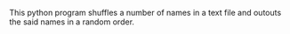 This python program shuffles a number of names in a text file and outouts the said names in a random order.
